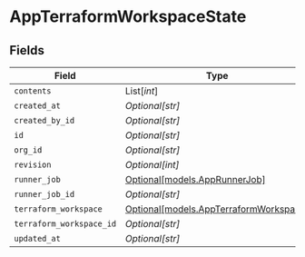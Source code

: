 # AppTerraformWorkspaceState


## Fields

| Field                                                                        | Type                                                                         | Required                                                                     | Description                                                                  |
| ---------------------------------------------------------------------------- | ---------------------------------------------------------------------------- | ---------------------------------------------------------------------------- | ---------------------------------------------------------------------------- |
| `contents`                                                                   | List[*int*]                                                                  | :heavy_minus_sign:                                                           | N/A                                                                          |
| `created_at`                                                                 | *Optional[str]*                                                              | :heavy_minus_sign:                                                           | N/A                                                                          |
| `created_by_id`                                                              | *Optional[str]*                                                              | :heavy_minus_sign:                                                           | N/A                                                                          |
| `id`                                                                         | *Optional[str]*                                                              | :heavy_minus_sign:                                                           | N/A                                                                          |
| `org_id`                                                                     | *Optional[str]*                                                              | :heavy_minus_sign:                                                           | N/A                                                                          |
| `revision`                                                                   | *Optional[int]*                                                              | :heavy_minus_sign:                                                           | N/A                                                                          |
| `runner_job`                                                                 | [Optional[models.AppRunnerJob]](../models/apprunnerjob.md)                   | :heavy_minus_sign:                                                           | N/A                                                                          |
| `runner_job_id`                                                              | *Optional[str]*                                                              | :heavy_minus_sign:                                                           | N/A                                                                          |
| `terraform_workspace`                                                        | [Optional[models.AppTerraformWorkspace]](../models/appterraformworkspace.md) | :heavy_minus_sign:                                                           | N/A                                                                          |
| `terraform_workspace_id`                                                     | *Optional[str]*                                                              | :heavy_minus_sign:                                                           | N/A                                                                          |
| `updated_at`                                                                 | *Optional[str]*                                                              | :heavy_minus_sign:                                                           | N/A                                                                          |
